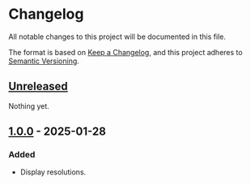 # Changelog

All notable changes to this project will be documented in this file.

The format is based on [Keep a Changelog](https://keepachangelog.com/en/1.0.0/),
and this project adheres to [Semantic Versioning](https://semver.org/spec/v2.0.0.html).

## [Unreleased]

Nothing yet.

## [1.0.0] - 2025-01-28

### Added

- Display resolutions.

[unreleased]: https://github.com/Utar94/Resolutions/compare/v1.0.0...HEAD
[1.0.0]: https://github.com/Utar94/Resolutions/releases/tag/v1.0.0
